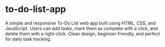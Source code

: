 # to-do-list-app
A simple and responsive To-Do List web app built using HTML, CSS, and JavaScript. Users can add tasks, mark them as complete with a click, and delete them with a right-click. Clean design, beginner-friendly, and perfect for daily task tracking.
